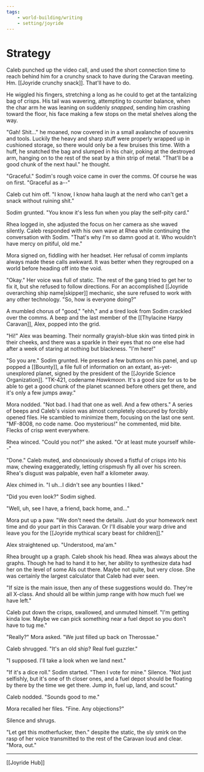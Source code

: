 ```yaml
---
tags:
    - world-building/writing
    - setting/joyride
---
```


# Strategy

Caleb punched up the video call, and used the short connection time to reach behind him for a crunchy snack to have during the Caravan meeting. Hm. [[Joyride crunchy snack]]. That'll have to do.

He wiggled his fingers, stretching a long as he could to get at the tantalizing bag of crisps. His tail was wavering, attempting to counter balance, when the char arm he was leaning on suddenly _snapped_, sending him crashing toward the floor, his face making a few stops on the metal shelves along the way.

"Gah! Shit..." he moaned, now covered in in a small avalanche of souvenirs and tools. Luckily the heavy and sharp stuff were properly wrapped up in cushioned storage, so there would only be a few bruises this time. With a huff, he snatched the bag and slumped in his chair, poking at the destroyed arm, hanging on to the rest of the seat by a thin strip of metal. "That'll be a good chunk of the next haul." he thought.

"Graceful." Sodim's rough voice came in over the comms. Of course he was on first. "Graceful as a--"

Caleb cut him off. "I know, I know haha laugh at the nerd who can't get a snack without ruining shit."

Sodim grunted. "You know it's less fun when you play the self-pity card."

Rhea logged in, she adjusted the focus on her camera as she waved silently. Caleb responded with his own wave at Rhea while continuing the conversation with Sodim. "That's why I'm so damn good at it. Who wouldn't have mercy on pitiful, old me."

Mora signed on, fiddling with her headset. Her refusal of comm implants always made these calls awkward. It was better when they regrouped on a world before heading off into the void.

"Okay." Her voice was full of static. The rest of the gang tried to get her to fix it, but she refused to follow directions. For an accomplished [[Joyride overarching ship name|skipper]] mechanic, she sure refused to work with any other technology. "So, how is everyone doing?"

A mumbled chorus of "good," "ehh," and a tired look from Sodim crackled over the comms. A beep and the last member of the [[Thylacine Harpy Caravan]], Alex, popped into the grid.

"Hi!" Alex was beaming. Their normally grayish-blue skin was tinted pink in their cheeks, and there was a sparkle in their eyes that no one else had after a week of staring at nothing but blackness. "I'm here!"

"So you are." Sodim grunted. He pressed a few buttons on his panel, and up popped a [[Bounty]], a file full of information on an extant, as-yet-unexplored planet, signed by the president of the [[Joyride Science Organization]]. "TK-421, codename _Hawkmoon_. It's a good size for us to be able to get a good chunk of the planet scanned before others get there, and it's only a few jumps away."

Mora nodded. "Not bad. I had that one as well. And a few others." A series of beeps and Caleb's vision was almost completely obscured by forcibly opened files. He scambled to minimize them, focusing on the last one sent. "MF-8008, no code name. Ooo mysterious!" he commented, mid bite. Flecks of crisp went everywhere.

Rhea winced. "Could you not?" she asked. "Or at least mute yourself while--"

"Done." Caleb muted, and obnoxiously shoved a fistful of crisps into his maw, chewing exaggeratedly, letting crispmush fly all over his screen. Rhea's disgust was palpable, even half a kilometer away.

Alex chimed in. "I uh...I didn't see any bounties I liked."

"Did you even look?" Sodim sighed.

"Well, uh, see I have, a friend, back home, and..."

Mora put up a paw. "We don't need the details. Just do your homework next time and do your part in this Caravan. Or I'll disable your warp drive and leave you for the [[Joyride mythical scary beast for children]]."

Alex straightened up. "Understood, ma'am."

Rhea brought up a graph. Caleb shook his head. Rhea was always about the graphs. Though he had to hand it to her, her ability to synthesize data had her on the level of some AIs out there. Maybe not quite, but very close. She was certainly the largest calculator that Caleb had ever seen.

"If size is the main issue, then any of these suggestions would do. They're all X-class. And should all be within jump range with how much fuel we have left."

Caleb put down the crisps, swallowed, and unmuted himself. "I'm getting kinda low. Maybe we can pick something near a fuel depot so you don't have to tug me."

"Really?" Mora asked. "We just filled up back on Therossae."

Caleb shrugged. "It's an old ship? Real fuel guzzler."

"I supposed. I'll take a look when we land next."

"If it's a dice roll." Sodim started. "Then I vote for mine." Silence. "Not just selfishly, but it's one of th closer ones, and a fuel depot should be floating by there by the time we get there. Jump in, fuel up, land, and scout."

Caleb nodded. "Sounds good to me."

Mora recalled her files. "Fine. Any objections?"

Silence and shrugs.

"Let get this motherfucker, then." despite the static, the sly smirk on the rasp of her voice transmitted to the rest of the Caravan loud and clear. "Mora, out."

---
[[Joyride Hub]]